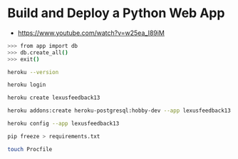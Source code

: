 # Build and Deploy a Python Web App

* <https://www.youtube.com/watch?v=w25ea_I89iM>

```bash
>>> from app import db
>>> db.create_all()
>>> exit()
```

```bash
heroku --version

heroku login

heroku create lexusfeedback13

heroku addons:create heroku-postgresql:hobby-dev --app lexusfeedback13

heroku config --app lexusfeedback13

pip freeze > requirements.txt

touch Procfile
```